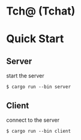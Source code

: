 # **Tch@** (Tchat)
# Quick Start
## Server
start the server
```console
$ cargo run --bin server
```
## Client
connect to the server
```console
$ cargo run --bin client
```
